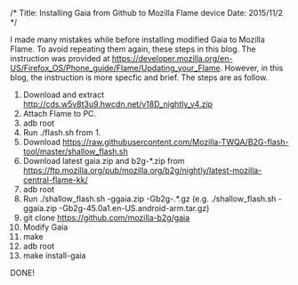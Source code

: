 /*
Title: Installing Gaia from Github to Mozilla Flame device
Date: 2015/11/2
*/

I made many mistakes while before installing modified Gaia to Mozilla Flame.
To avoid repeating them again, these steps in this blog.
The instruction was provided at https://developer.mozilla.org/en-US/Firefox_OS/Phone_guide/Flame/Updating_your_Flame. However, in this blog, the instruction is more specfic and brief. The steps are as follow.

1. Download and extract http://cds.w5v8t3u9.hwcdn.net/v18D_nightly_v4.zip
2. Attach Flame to PC.
3. adb root
4. Run ./flash.sh from 1.
5. Download https://raw.githubusercontent.com/Mozilla-TWQA/B2G-flash-tool/master/shallow_flash.sh
6. Download latest gaia.zip and b2g-*.zip from https://ftp.mozilla.org/pub/mozilla.org/b2g/nightly/latest-mozilla-central-flame-kk/
7. adb root
8. Run ./shallow_flash.sh -ggaia.zip -Gb2g-.*.gz (e.g. ./shallow_flash.sh -ggaia.zip -Gb2g-45.0a1.en-US.android-arm.tar.gz)
9. git clone https://github.com/mozilla-b2g/gaia
10. Modify Gaia
11. make
12. adb root
13. make install-gaia

DONE!

